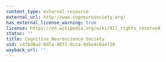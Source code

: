 ```yaml
---
content_type: external-resource
external_url: http://www.cogneurosociety.org/
has_external_license_warning: true
license: https://en.wikipedia.org/wiki/All_rights_reserved
status: ''
title: Cognitive Neuroscience Society
uid: c4fbd8a2-0dfa-4077-9cca-9dbe4c0aef28
wayback_url: ''
---
```

